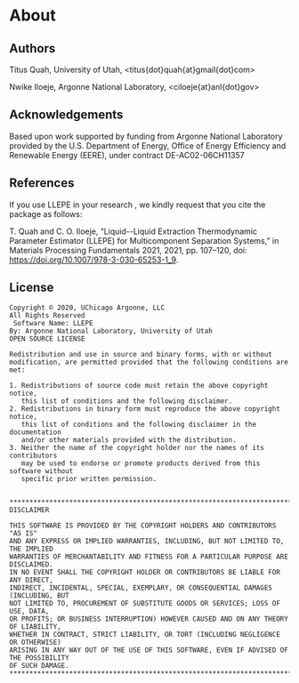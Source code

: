 # About

## Authors
Titus Quah, University of Utah, <titus{dot}quah{at}gmail{dot}com>

Nwike Iloeje, Argonne National Laboratory, <ciloeje{at}anl{dot}gov>

## Acknowledgements

Based upon work supported by funding from Argonne National Laboratory provided by the U.S. Department of Energy, Office of Energy Efficiency and Renewable Energy (EERE), under contract DE-AC02-06CH11357

## References
If you use LLEPE in your research , we kindly request that you cite the package as follows:

T. Quah and C. O. Iloeje, “Liquid--Liquid Extraction Thermodynamic Parameter Estimator (LLEPE) for Multicomponent Separation Systems,” in Materials Processing Fundamentals 2021, 2021, pp. 107–120, doi: https://doi.org/10.1007/978-3-030-65253-1_9.

## License
```
Copyright © 2020, UChicago Argonne, LLC
All Rights Reserved
 Software Name: LLEPE
By: Argonne National Laboratory, University of Utah
OPEN SOURCE LICENSE

Redistribution and use in source and binary forms, with or without
modification, are permitted provided that the following conditions are met:

1. Redistributions of source code must retain the above copyright notice,
   this list of conditions and the following disclaimer.
2. Redistributions in binary form must reproduce the above copyright notice,
   this list of conditions and the following disclaimer in the documentation
   and/or other materials provided with the distribution.
3. Neither the name of the copyright holder nor the names of its contributors
   may be used to endorse or promote products derived from this software without
   specific prior written permission.


******************************************************************************************************
DISCLAIMER

THIS SOFTWARE IS PROVIDED BY THE COPYRIGHT HOLDERS AND CONTRIBUTORS "AS IS"
AND ANY EXPRESS OR IMPLIED WARRANTIES, INCLUDING, BUT NOT LIMITED TO, THE IMPLIED
WARRANTIES OF MERCHANTABILITY AND FITNESS FOR A PARTICULAR PURPOSE ARE DISCLAIMED.
IN NO EVENT SHALL THE COPYRIGHT HOLDER OR CONTRIBUTORS BE LIABLE FOR ANY DIRECT,
INDIRECT, INCIDENTAL, SPECIAL, EXEMPLARY, OR CONSEQUENTIAL DAMAGES (INCLUDING, BUT
NOT LIMITED TO, PROCUREMENT OF SUBSTITUTE GOODS OR SERVICES; LOSS OF USE, DATA,
OR PROFITS; OR BUSINESS INTERRUPTION) HOWEVER CAUSED AND ON ANY THEORY OF LIABILITY,
WHETHER IN CONTRACT, STRICT LIABILITY, OR TORT (INCLUDING NEGLIGENCE OR OTHERWISE)
ARISING IN ANY WAY OUT OF THE USE OF THIS SOFTWARE, EVEN IF ADVISED OF THE POSSIBILITY
OF SUCH DAMAGE.
***************************************************************************************************
```
